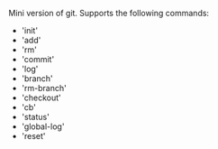 Mini version of git. Supports the following commands:
- 'init'
- 'add'
- 'rm'
- 'commit'
- 'log'
- 'branch'
- 'rm-branch'
- 'checkout'
- 'cb'
- 'status'
- 'global-log'
- 'reset'
